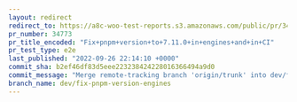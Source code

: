 ```yaml
---
layout: redirect
redirect_to: https://a8c-woo-test-reports.s3.amazonaws.com/public/pr/34773/e2e/index.html
pr_number: 34773
pr_title_encoded: "Fix+pnpm+version+to+7.11.0+in+engines+and+in+CI"
pr_test_type: e2e
last_published: "2022-09-26 22:14:10 +0000"
commit_sha: b2ef46df83d5eee223238424228016366494a9d0
commit_message: "Merge remote-tracking branch 'origin/trunk' into dev/fix-pnpm-version…"
branch_name: dev/fix-pnpm-version-engines
---
```

